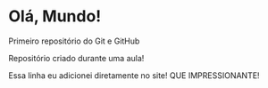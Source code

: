 # Olá, Mundo!
 Primeiro repositório do Git e GitHub

 Repositório criado durante uma aula!

 Essa linha eu adicionei diretamente no site! QUE IMPRESSIONANTE!
